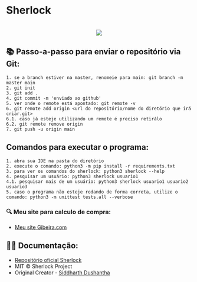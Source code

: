 # Sherlock
<p align=center>
  <br>
<a href="https://sherlock-project.github.io/" target="_blank"><img src="https://user-images.githubusercontent.com/27065646/53551960-ae4dff80-3b3a-11e9-9075-cef786c69364.png"/></a>

## 📚 Passo-a-passo para enviar o repositório via Git:

```console
1. se a branch estiver na master, renomeie para main: git branch -m master main
2. git init
3. git add .
4. git commit -m 'enviado ao github'
5. ver onde o remote está apontado: git remote -v
6. git remote add origin <url do repositório/nome do diretório que irá criar.git>
6.1. caso já esteje utilizando um remote é preciso retirálo
6.2. git remote remove origin
7. git push -u origin main

```
## Comandos para executar o programa:

```console
1. abra sua IDE na pasta do diretório
2. execute o comando: python3 -m pip install -r requirements.txt
3. para ver os comandos do sherlock: python3 sherlock --help
4. pesquisar um usuário: python3 sherlock usuario1
4.1. pesquisar mais de um usuário: python3 sherlock usuario1 usuario2 usuario3
5. caso o programa não esteje rodando de forma correta, utilize o comando: python3 -m unittest tests.all --verbose
```
### 🔍 Meu site para calculo de compra:

- [Meu site Gibeira.com](https://gibeira.com/)

## 🧙‍♂️ Documentação:
- [Repositório oficial Sherlock](https://github.com/sherlock-project/sherlock)
- MIT © Sherlock Project<br/>
- Original Creator - [Siddharth Dushantha](https://github.com/sdushantha)
